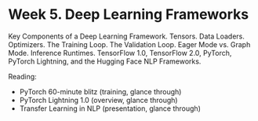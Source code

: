 # Week 5. Deep Learning Frameworks

Key Components of a Deep Learning Framework. Tensors. Data Loaders. Optimizers. The Training Loop. The Validation Loop. Eager Mode vs. 
Graph Mode. Inference Runtimes. TensorFlow 1.0, TensorFlow 2.0, PyTorch, PyTorch Lightning, and the Hugging Face NLP Frameworks.

Reading:

* PyTorch 60-minute blitz (training, glance through)
* PyTorch Lightning 1.0 (overview, glance through)
* Transfer Learning in NLP (presentation, glance through)
